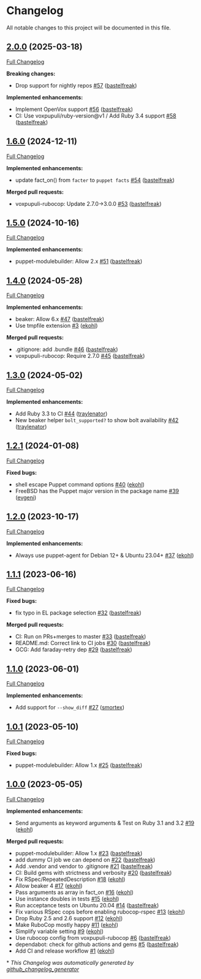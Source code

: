 # Changelog

All notable changes to this project will be documented in this file.

## [2.0.0](https://github.com/voxpupuli/beaker_puppet_helpers/tree/2.0.0) (2025-03-18)

[Full Changelog](https://github.com/voxpupuli/beaker_puppet_helpers/compare/1.6.0...2.0.0)

**Breaking changes:**

- Drop support for nightly repos [\#57](https://github.com/voxpupuli/beaker_puppet_helpers/pull/57) ([bastelfreak](https://github.com/bastelfreak))

**Implemented enhancements:**

- Implement OpenVox support [\#56](https://github.com/voxpupuli/beaker_puppet_helpers/pull/56) ([bastelfreak](https://github.com/bastelfreak))
- CI: Use voxpupuli/ruby-version@v1 / Add Ruby 3.4 support [\#58](https://github.com/voxpupuli/beaker_puppet_helpers/pull/58) ([bastelfreak](https://github.com/bastelfreak))

## [1.6.0](https://github.com/voxpupuli/beaker_puppet_helpers/tree/1.6.0) (2024-12-11)

[Full Changelog](https://github.com/voxpupuli/beaker_puppet_helpers/compare/1.5.0...1.6.0)

**Implemented enhancements:**

- update fact\_on\(\) from `facter` to `puppet facts` [\#54](https://github.com/voxpupuli/beaker_puppet_helpers/pull/54) ([bastelfreak](https://github.com/bastelfreak))

**Merged pull requests:**

- voxpupuli-rubocop: Update 2.7.0-\>3.0.0 [\#53](https://github.com/voxpupuli/beaker_puppet_helpers/pull/53) ([bastelfreak](https://github.com/bastelfreak))

## [1.5.0](https://github.com/voxpupuli/beaker_puppet_helpers/tree/1.5.0) (2024-10-16)

[Full Changelog](https://github.com/voxpupuli/beaker_puppet_helpers/compare/1.4.0...1.5.0)

**Implemented enhancements:**

- puppet-modulebuilder: Allow 2.x [\#51](https://github.com/voxpupuli/beaker_puppet_helpers/pull/51) ([bastelfreak](https://github.com/bastelfreak))

## [1.4.0](https://github.com/voxpupuli/beaker_puppet_helpers/tree/1.4.0) (2024-05-28)

[Full Changelog](https://github.com/voxpupuli/beaker_puppet_helpers/compare/1.3.0...1.4.0)

**Implemented enhancements:**

- beaker: Allow 6.x [\#47](https://github.com/voxpupuli/beaker_puppet_helpers/pull/47) ([bastelfreak](https://github.com/bastelfreak))
- Use tmpfile extension [\#3](https://github.com/voxpupuli/beaker_puppet_helpers/pull/3) ([ekohl](https://github.com/ekohl))

**Merged pull requests:**

- .gitignore: add .bundle [\#46](https://github.com/voxpupuli/beaker_puppet_helpers/pull/46) ([bastelfreak](https://github.com/bastelfreak))
- voxpupuli-rubocop: Require 2.7.0 [\#45](https://github.com/voxpupuli/beaker_puppet_helpers/pull/45) ([bastelfreak](https://github.com/bastelfreak))

## [1.3.0](https://github.com/voxpupuli/beaker_puppet_helpers/tree/1.3.0) (2024-05-02)

[Full Changelog](https://github.com/voxpupuli/beaker_puppet_helpers/compare/1.2.1...1.3.0)

**Implemented enhancements:**

- Add Ruby 3.3 to CI [\#44](https://github.com/voxpupuli/beaker_puppet_helpers/pull/44) ([traylenator](https://github.com/traylenator))
- New beaker helper `bolt_supported?` to show bolt availability [\#42](https://github.com/voxpupuli/beaker_puppet_helpers/pull/42) ([traylenator](https://github.com/traylenator))

## [1.2.1](https://github.com/voxpupuli/beaker_puppet_helpers/tree/1.2.1) (2024-01-08)

[Full Changelog](https://github.com/voxpupuli/beaker_puppet_helpers/compare/1.2.0...1.2.1)

**Fixed bugs:**

- shell escape Puppet command options [\#40](https://github.com/voxpupuli/beaker_puppet_helpers/pull/40) ([ekohl](https://github.com/ekohl))
- FreeBSD has the Puppet major version in the package name [\#39](https://github.com/voxpupuli/beaker_puppet_helpers/pull/39) ([evgeni](https://github.com/evgeni))

## [1.2.0](https://github.com/voxpupuli/beaker_puppet_helpers/tree/1.2.0) (2023-10-17)

[Full Changelog](https://github.com/voxpupuli/beaker_puppet_helpers/compare/1.1.1...1.2.0)

**Implemented enhancements:**

- Always use puppet-agent for Debian 12+ & Ubuntu 23.04+ [\#37](https://github.com/voxpupuli/beaker_puppet_helpers/pull/37) ([ekohl](https://github.com/ekohl))

## [1.1.1](https://github.com/voxpupuli/beaker_puppet_helpers/tree/1.1.1) (2023-06-16)

[Full Changelog](https://github.com/voxpupuli/beaker_puppet_helpers/compare/1.1.0...1.1.1)

**Fixed bugs:**

- fix typo in EL package selection [\#32](https://github.com/voxpupuli/beaker_puppet_helpers/pull/32) ([bastelfreak](https://github.com/bastelfreak))

**Merged pull requests:**

- CI: Run on PRs+merges to master [\#33](https://github.com/voxpupuli/beaker_puppet_helpers/pull/33) ([bastelfreak](https://github.com/bastelfreak))
- README.md: Correct link to CI jobs [\#30](https://github.com/voxpupuli/beaker_puppet_helpers/pull/30) ([bastelfreak](https://github.com/bastelfreak))
- GCG: Add faraday-retry dep [\#29](https://github.com/voxpupuli/beaker_puppet_helpers/pull/29) ([bastelfreak](https://github.com/bastelfreak))

## [1.1.0](https://github.com/voxpupuli/beaker_puppet_helpers/tree/1.1.0) (2023-06-01)

[Full Changelog](https://github.com/voxpupuli/beaker_puppet_helpers/compare/1.0.1...1.1.0)

**Implemented enhancements:**

- Add support for `--show_diff` [\#27](https://github.com/voxpupuli/beaker_puppet_helpers/pull/27) ([smortex](https://github.com/smortex))

## [1.0.1](https://github.com/voxpupuli/beaker_puppet_helpers/tree/1.0.1) (2023-05-10)

[Full Changelog](https://github.com/voxpupuli/beaker_puppet_helpers/compare/1.0.0...1.0.1)

**Fixed bugs:**

- puppet-modulebuilder: Allow 1.x [\#25](https://github.com/voxpupuli/beaker_puppet_helpers/pull/25) ([bastelfreak](https://github.com/bastelfreak))

## [1.0.0](https://github.com/voxpupuli/beaker_puppet_helpers/tree/1.0.0) (2023-05-05)

[Full Changelog](https://github.com/voxpupuli/beaker_puppet_helpers/compare/5cc9e2e0e2a6a3541502bb1aae961071a8b96157...1.0.0)

**Implemented enhancements:**

- Send arguments as keyword arguments & Test on Ruby 3.1 and 3.2 [\#19](https://github.com/voxpupuli/beaker_puppet_helpers/pull/19) ([ekohl](https://github.com/ekohl))

**Merged pull requests:**

- puppet-modulebuilder: Allow 1.x [\#23](https://github.com/voxpupuli/beaker_puppet_helpers/pull/23) ([bastelfreak](https://github.com/bastelfreak))
- add dummy CI job we can depend on [\#22](https://github.com/voxpupuli/beaker_puppet_helpers/pull/22) ([bastelfreak](https://github.com/bastelfreak))
- Add .vendor and vendor to .gitignore [\#21](https://github.com/voxpupuli/beaker_puppet_helpers/pull/21) ([bastelfreak](https://github.com/bastelfreak))
- CI: Build gems with strictness and verbosity [\#20](https://github.com/voxpupuli/beaker_puppet_helpers/pull/20) ([bastelfreak](https://github.com/bastelfreak))
- Fix RSpec/RepeatedDescription [\#18](https://github.com/voxpupuli/beaker_puppet_helpers/pull/18) ([ekohl](https://github.com/ekohl))
- Allow beaker 4 [\#17](https://github.com/voxpupuli/beaker_puppet_helpers/pull/17) ([ekohl](https://github.com/ekohl))
- Pass arguments as array in fact\_on [\#16](https://github.com/voxpupuli/beaker_puppet_helpers/pull/16) ([ekohl](https://github.com/ekohl))
- Use instance doubles in tests [\#15](https://github.com/voxpupuli/beaker_puppet_helpers/pull/15) ([ekohl](https://github.com/ekohl))
- Run acceptance tests on Ubuntu 20.04 [\#14](https://github.com/voxpupuli/beaker_puppet_helpers/pull/14) ([bastelfreak](https://github.com/bastelfreak))
- Fix various RSpec cops before enabling rubocop-rspec [\#13](https://github.com/voxpupuli/beaker_puppet_helpers/pull/13) ([ekohl](https://github.com/ekohl))
- Drop Ruby 2.5 and 2.6 support [\#12](https://github.com/voxpupuli/beaker_puppet_helpers/pull/12) ([ekohl](https://github.com/ekohl))
- Make RuboCop mostly happy [\#11](https://github.com/voxpupuli/beaker_puppet_helpers/pull/11) ([ekohl](https://github.com/ekohl))
- Simplify variable setting [\#9](https://github.com/voxpupuli/beaker_puppet_helpers/pull/9) ([ekohl](https://github.com/ekohl))
- Use rubocop config from voxpupuli-rubocop [\#6](https://github.com/voxpupuli/beaker_puppet_helpers/pull/6) ([bastelfreak](https://github.com/bastelfreak))
- dependabot: check for github actions and gems [\#5](https://github.com/voxpupuli/beaker_puppet_helpers/pull/5) ([bastelfreak](https://github.com/bastelfreak))
- Add CI and release workflow [\#1](https://github.com/voxpupuli/beaker_puppet_helpers/pull/1) ([ekohl](https://github.com/ekohl))



\* *This Changelog was automatically generated by [github_changelog_generator](https://github.com/github-changelog-generator/github-changelog-generator)*
